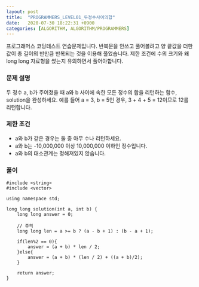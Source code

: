 ```yaml
---
layout: post
title:  "PROGRAMMERS_LEVEL01_두정수사이의합"
date:   2020-07-30 18:22:31 +0900
categories: [ALGORITHM, ALGORITHM/PROGRAMMERS]
---
```


프로그래머스 코딩테스트 연습문제입니다. 반복문을 안쓰고 풀어볼려고 양 끝값을 더한 값이 총 길이의 반만큼 반복되는 것을 이용해 풀었습니다. 제한 조건에 수의 크기와 왜 long long 자료형을 썼는지 유의하면서 풀어야합니다.

### 문제 설명
두 정수 a, b가 주어졌을 때 a와 b 사이에 속한 모든 정수의 합을 리턴하는 함수, solution을 완성하세요.
예를 들어 a = 3, b = 5인 경우, 3 + 4 + 5 = 12이므로 12를 리턴합니다.

### 제한 조건
- a와 b가 같은 경우는 둘 중 아무 수나 리턴하세요.
- a와 b는 -10,000,000 이상 10,000,000 이하인 정수입니다.
- a와 b의 대소관계는 정해져있지 않습니다.

### 풀이

```
#include <string>
#include <vector>

using namespace std;

long long solution(int a, int b) {
    long long answer = 0;

    // 주의
    long long len = a >= b ? (a - b + 1) : (b - a + 1);

    if(len%2 == 0){       
        answer = (a + b) * len / 2;
    }else{
        answer = (a + b) * (len / 2) + ((a + b)/2);
    }

    return answer;
}
```
